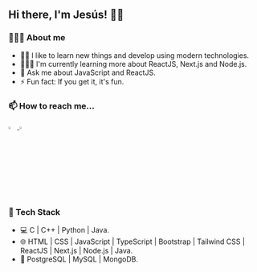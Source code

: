 ## Hi there, I'm Jesús! 👋🏽

### 🧑🏽‍🦱 About me
* 🙌🏽 I like to learn new things and develop using modern technologies.
* 🧑🏽‍💻 I'm currently learning more about ReactJS, Next.js and Node.js.
* 💬 Ask me about JavaScript and ReactJS.
* ⚡ Fun fact: If you get it, it's fun.

### 📫 How to reach me...
<a href="https://www.linkedin.com/in/jesusvalerog/" rel="nofollow">
    <img src="https://img.icons8.com/fluency/48/000000/linkedin.png" width="3.5%" />
</a>

<a href="mailto:jvalerodev@gmail.com" rel="nofollow">
    <img src="https://img.icons8.com/color/48/000000/gmail-new.png" width="3.5%" />
</a>

### 📝 Tech Stack
* 💻 C | C++ | Python | Java.
* 🌐 HTML | CSS | JavaScript | TypeScript | Bootstrap | Tailwind CSS | ReactJS | Next.js | Node.js | Java.
* 📂 PostgreSQL | MySQL | MongoDB.
